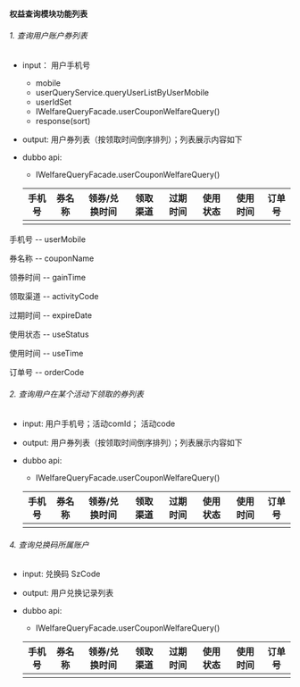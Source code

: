 #### 权益查询模块功能列表

###### 1. 查询用户账户券列表
- input： 用户手机号    

  - mobile
  - userQueryService.queryUserListByUserMobile
  - userIdSet
  - IWelfareQueryFacade.userCouponWelfareQuery()
  - response(sort)

- output: 用户券列表（按领取时间倒序排列）；列表展示内容如下

- dubbo api:  
  
  - IWelfareQueryFacade.userCouponWelfareQuery()
  
  | ⁣手机号 | 券名称 | 领券/兑换时间 | 领取渠道 | 过期时间 | 使用状态 | 使用时间 | 订单号 |
  | ------ | ------ | ------------- | -------- | -------- | -------- | -------- | ------ |
  |        |        |               |          |          |          |          |        |

手机号 -- userMobile

券名称 -- couponName

领券时间 -- gainTime

领取渠道 -- activityCode

过期时间 -- expireDate

使用状态 -- useStatus

使用时间 -- useTime

订单号 -- orderCode

###### 2. 查询用户在某个活动下领取的券列表
- input: 用户手机号；活动comId； 活动code

- output: 用户券列表（按领取时间倒序排列）；列表展示内容如下

- dubbo api: 
  
  - IWelfareQueryFacade.userCouponWelfareQuery()
  
  | ⁣手机号 | 券名称 | 领券/兑换时间 | 领取渠道 | 过期时间 | 使用状态 | 使用时间 | 订单号 |
  | ------ | ------ | ------------- | -------- | -------- | -------- | -------- | ------ |
  |        |        |               |          |          |          |          |        |


###### 4. 查询兑换码所属账户
- input: 兑换码 SzCode

- output: 用户兑换记录列表

- dubbo api: 

  - IWelfareQueryFacade.userCouponWelfareQuery()
  
  | ⁣手机号 | 券名称 | 领券/兑换时间 | 领取渠道 | 过期时间 | 使用状态 | 使用时间 | 订单号 |
  | :----: | ------ | ------------- | -------- | -------- | -------- | -------- | ------ |
  |        |        |               |          |          |          |          |        |
